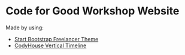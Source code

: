 # Code for Good Workshop Website

Made by using: 
+ [Start Bootstrap Freelancer Theme](http://startbootstrap.com/template-overviews/freelancer/)
+ [CodyHouse Vertical Timeline](https://github.com/CodyHouse/vertical-timeline)
